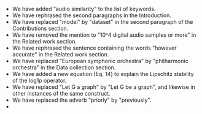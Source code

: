 * We have added "audio similarity" to the list of keywords.
* We have rephrased the second paragraphs in the Introduction.
* We have replaced "model" by "dataset" in the second paragraph of the Contributions section.
* We have removed the mention to "10^4 digital audio samples or more" in the Related work section.
* We have rephrased the sentence containing the words "however accurate" in the Related work section.
* We have replaced "European symphonic orchestra" by "philharmonic orchestra" in the Data collection section.
* We have added a new equation (Eq. 14) to explain the Lipschitz stability of the log1p operator.
* We have replaced "Let G a graph" by "Let G be a graph", and likewise in other instances of the same construct.
* We have replaced the adverb "priorly" by "previously".
* 